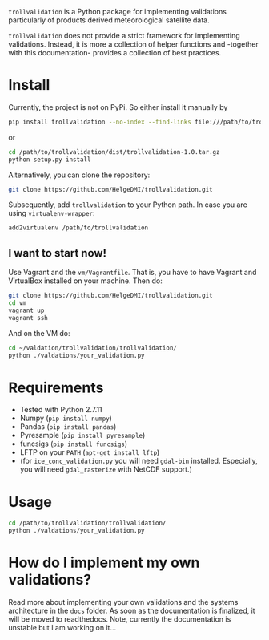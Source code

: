 `trollvalidation` is a Python package for implementing validations particularly of products derived meteorological satellite data.

`trollvalidation` does not provide a strict framework for implementing validations. Instead, it is more a collection of helper functions and -together with this documentation- provides a collection of best practices.



# Install


Currently, the project is not on PyPi. So either install it manually by


```bash
pip install trollvalidation --no-index --find-links file:///path/to/trollvalidation/dist/trollvalidation-1.0.tar.gz
```
or
```bash
cd /path/to/trollvalidation/dist/trollvalidation-1.0.tar.gz
python setup.py install
```


Alternatively, you can clone the repository:


```bash
git clone https://github.com/HelgeDMI/trollvalidation.git

```

Subsequently, add `trollvalidation` to your Python path. In case you are using `virtualenv-wrapper`:

```bash
add2virtualenv /path/to/trollvalidation
```

## I want to start now!

Use Vagrant and the `vm/Vagrantfile`. That is, you have to have Vagrant and VirtualBox installed on your machine. Then do:

```bash
git clone https://github.com/HelgeDMI/trollvalidation.git
cd vm
vagrant up
vagrant ssh
```

And on the VM do:

```bash
cd ~/valdation/trollvalidation/trollvalidation/
python ./valdations/your_validation.py
```


Requirements
============

  * Tested with Python 2.7.11
  * Numpy (`pip install numpy`)
  * Pandas (`pip install pandas`)
  * Pyresample (`pip install pyresample`)
  * funcsigs (`pip install funcsigs`)
  * LFTP on your `PATH` (`apt-get install lftp`)
  * (for `ice_conc_validation.py` you will need `gdal-bin` installed.
  Especially, you will need `gdal_rasterize` with NetCDF support.)



Usage
=====

```bash
cd /path/to/trollvalidation/trollvalidation/
python ./valdations/your_validation.py
```


How do I implement my own validations?
======================================

Read more about implementing your own validations and the systems architecture in the `docs` folder. As soon as the documentation is finalized, it will be moved to readthedocs. Note, currently the documentation is unstable but I am working on it...
